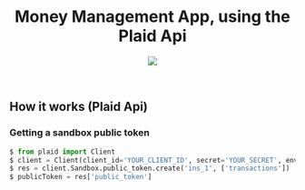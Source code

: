 <h1 align="center"> Money Management App, using the Plaid Api </h1>

<p align="center">
   <img src="https://raw.githubusercontent.com/AndrewTheo/plaid/main/media/showcase.gif?token=ADJSS55HHOTCZHMLE2GKGHLAB7NTM" />
</p>
<br />

## How it works (Plaid Api)

### Getting a sandbox public token 
```python
$ from plaid import Client
$ client = Client(client_id='YOUR_CLIENT_ID', secret='YOUR_SECRET', environment='sandbox')
$ res = client.Sandbox.public_token.create('ins_1', ['transactions'])
$ publicToken = res['public_token']
```

<br />
